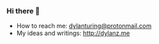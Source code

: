 ### Hi there 👋

<!--
**Schroedingersdoraemon/Schroedingersdoraemon** is a ✨ _special_ ✨ repository because its `README.md` (this file) appears on your GitHub profile.

Here are some ideas to get you started:
-->
- How to reach me: dylanturing@protonmail.com
- My ideas and writings: http://dylanz.me
